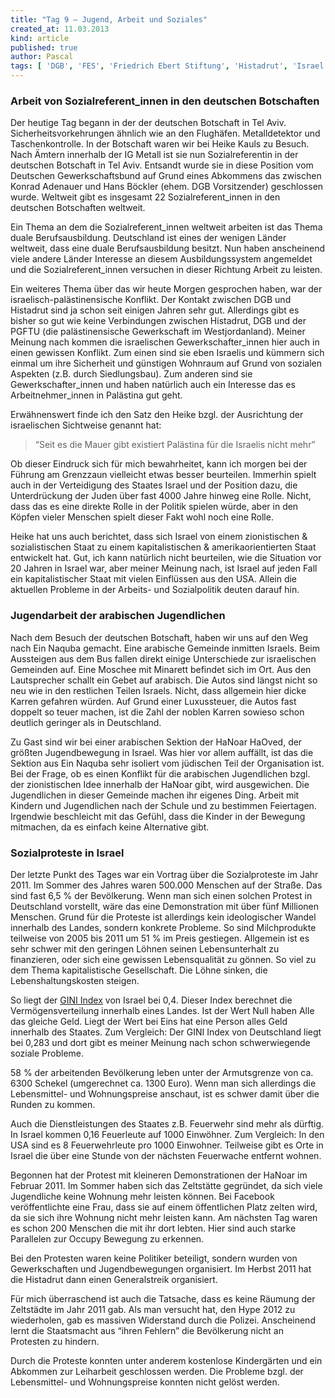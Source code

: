 ```yaml
---
title: "Tag 9 – Jugend, Arbeit und Soziales"
created_at: 11.03.2013
kind: article
published: true
author: Pascal
tags: [ 'DGB', 'FES', 'Friedrich Ebert Stiftung', 'Histadrut', 'Israel', 'Nahostkonflikt', 'Palästina','Protest', 'Sozialprotest' ]
---
```

### Arbeit von Sozialreferent_innen in den deutschen Botschaften
Der heutige Tag begann in der der deutschen Botschaft in Tel Aviv. Sicherheitsvorkehrungen ähnlich wie an den Flughäfen. Metalldetektor und Taschenkontrolle. In der Botschaft waren wir bei Heike Kauls zu Besuch. Nach Ämtern innerhalb der IG Metall ist sie nun Sozialreferentin in der deutschen Botschaft in Tel Aviv. Entsandt wurde sie in diese Position vom Deutschen Gewerkschaftsbund auf Grund eines Abkommens das zwischen Konrad Adenauer und Hans Böckler (ehem. DGB Vorsitzender) geschlossen wurde. Weltweit gibt es insgesamt 22 Sozialreferent_innen in den deutschen Botschaften weltweit.

<!-- more -->

Ein Thema an dem die Sozialreferent_innen weltweit arbeiten ist das Thema duale Berufsausbildung. Deutschland ist eines der wenigen Länder weltweit, dass eine duale Berufsausbildung besitzt. Nun haben anscheinend viele andere Länder Interesse an diesem Ausbildungssystem angemeldet und die Sozialreferent_innen versuchen in dieser Richtung Arbeit zu leisten.

Ein weiteres Thema über das wir heute Morgen gesprochen haben, war der israelisch-palästinensische Konflikt. Der Kontakt zwischen DGB und Histadrut sind ja schon seit einigen Jahren sehr gut. Allerdings gibt es bisher so gut wie keine Verbindungen zwischen Histadrut, DGB und der PGFTU (die palästinensische Gewerkschaft im Westjordanland). Meiner Meinung nach kommen die israelischen Gewerkschafter_innen hier auch in einen gewissen Konflikt. Zum einen sind sie eben Israelis und kümmern sich einmal um ihre Sicherheit und günstigen Wohnraum auf Grund von sozialen Aspekten (z.B. durch Siedlungsbau). Zum anderen sind sie Gewerkschafter_innen und haben natürlich auch ein Interesse das es Arbeitnehmer_innen in Palästina gut geht.

Erwähnenswert finde ich den Satz den Heike bzgl. der Ausrichtung der israelischen Sichtweise genannt hat:

> “Seit es die Mauer gibt existiert Palästina für die Israelis nicht mehr”

Ob dieser Eindruck sich für mich bewahrheitet, kann ich morgen bei der Führung am Grenzzaun vielleicht etwas besser beurteilen. Immerhin spielt auch in der Verteidigung des Staates Israel und der Position dazu, die Unterdrückung der Juden über fast 4000 Jahre hinweg eine Rolle. Nicht, dass das es eine direkte Rolle in der Politik spielen würde, aber in den Köpfen vieler Menschen spielt dieser Fakt wohl noch eine Rolle.

Heike hat uns auch berichtet, dass sich Israel von einem zionistischen & sozialistischen Staat zu einem kapitalistischen & amerikaorientierten Staat entwickelt hat. Gut, ich kann natürlich nicht beurteilen, wie die Situation vor 20 Jahren in Israel war, aber meiner Meinung nach, ist Israel auf jeden Fall ein kapitalistischer Staat mit vielen Einflüssen aus den USA. Allein die aktuellen Probleme in der Arbeits- und Sozialpolitik deuten darauf hin.

### Jugendarbeit der arabischen Jugendlichen

Nach dem Besuch der deutschen Botschaft, haben wir uns auf den Weg nach Ein Naquba gemacht. Eine arabische Gemeinde inmitten Israels. Beim Aussteigen aus dem Bus fallen direkt einige Unterschiede zur israelischen Gemeinden auf. Eine Moschee mit Minarett befindet sich im Ort. Aus den Lautsprecher schallt ein Gebet auf arabisch. Die Autos sind längst nicht so neu wie in den restlichen Teilen Israels. Nicht, dass allgemein hier dicke Karren gefahren würden. Auf Grund einer Luxussteuer, die Autos fast doppelt so teuer machen, ist die Zahl der noblen Karren sowieso schon deutlich geringer als in Deutschland.

Zu Gast sind wir bei einer arabischen Sektion der HaNoar HaOved, der größten Jugendbewegung in Israel. Was hier vor allem auffällt, ist das die Sektion aus Ein Naquba sehr isoliert vom jüdischen Teil der Organisation ist. Bei der Frage, ob es einen Konflikt für die arabischen Jugendlichen bzgl. der zionistischen Idee innerhalb der HaNoar gibt, wird ausgewichen. Die Jugendlichen in dieser Gemeinde machen ihr eigenes Ding. Arbeit mit Kindern und Jugendlichen nach der Schule und zu bestimmen Feiertagen. Irgendwie beschleicht mit das Gefühl, dass die Kinder in der Bewegung mitmachen, da es einfach keine Alternative gibt.

### Sozialproteste in Israel

Der letzte Punkt des Tages war ein Vortrag über die Sozialproteste im Jahr 2011. Im Sommer des Jahres waren 500.000 Menschen auf der Straße. Das sind fast 6,5 % der Bevölkerung. Wenn man sich einen solchen Protest in Deutschland vorstellt, wäre das eine Demonstration mit über fünf Millionen Menschen.
Grund für die Proteste ist allerdings kein ideologischer Wandel innerhalb des Landes, sondern konkrete Probleme. So sind Milchprodukte teilweise von 2005 bis 2011 um 51 % im Preis gestiegen. Allgemein ist es sehr schwer mit den geringen Löhnen seinen Lebensunterhalt zu finanzieren, oder sich eine gewissen Lebensqualität zu gönnen. So viel zu dem Thema kapitalistische Gesellschaft. Die Löhne sinken, die Lebenshaltungskosten steigen.

So liegt der [GINI Index](http://de.wikipedia.org/wiki/Gini-Koeffizient ) von Israel bei 0,4. Dieser Index berechnet die Vermögensverteilung innerhalb eines Landes. Ist der Wert Null haben Alle das gleiche Geld. Liegt der Wert bei Eins hat eine Person alles Geld innerhalb des Staates. Zum Vergleich: Der GINI Index von Deutschland liegt bei 0,283 und dort gibt es meiner Meinung nach schon schwerwiegende soziale Probleme.

58 % der arbeitenden Bevölkerung leben unter der Armutsgrenze von ca. 6300 Schekel (umgerechnet ca. 1300 Euro). Wenn man sich allerdings die Lebensmittel- und Wohnungspreise anschaut, ist es schwer damit über die Runden zu kommen.

Auch die Dienstleistungen des Staates z.B. Feuerwehr sind mehr als dürftig. In Israel kommen 0,16 Feuerleute auf 1000 Einwöhner. Zum Vergleich: In den USA sind es 8 Feuerwehrleute pro 1000 Einwohner. Teilweise gibt es Orte in Israel die über eine Stunde von der nächsten Feuerwache entfernt wohnen.

Begonnen hat der Protest mit kleineren Demonstrationen der HaNoar im Februar 2011. Im Sommer haben sich das Zeltstätte gegründet, da sich viele Jugendliche keine Wohnung mehr leisten können. Bei Facebook veröffentlichte eine Frau, dass sie auf einem öffentlichen Platz zelten wird, da sie sich ihre Wohnung nicht mehr leisten kann. Am nächsten Tag waren es schon 200 Menschen die mit ihr dort lebten. Hier sind auch starke Parallelen zur Occupy Bewegung zu erkennen.

Bei den Protesten waren keine Politiker beteiligt, sondern wurden von Gewerkschaften und Jugendbewegungen organisiert. Im Herbst 2011 hat die Histadrut dann einen Generalstreik organisiert.

Für mich überraschend ist auch die Tatsache, dass es keine Räumung der Zeltstädte im Jahr 2011 gab. Als man versucht hat, den Hype 2012 zu wiederholen, gab es massiven Widerstand durch die Polizei. Anscheinend lernt die Staatsmacht aus “ihren Fehlern” die Bevölkerung nicht an Protesten zu hindern.

Durch die Proteste konnten unter anderem kostenlose Kindergärten und ein Abkommen zur Leiharbeit geschlossen werden. Die Probleme bzgl. der Lebensmittel- und Wohnungspreise konnten nicht gelöst werden.